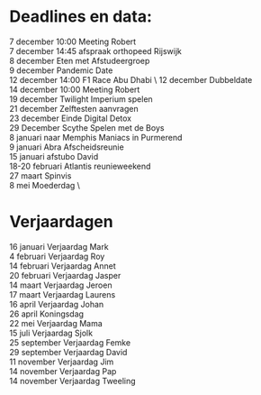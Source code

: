 # Deadlines en data:
7 december 10:00 Meeting Robert \
7 december 14:45 afspraak orthopeed Rijswijk \
8 december Eten met Afstudeergroep \
9 december Pandemic Date \
12 december 14:00 F1 Race Abu Dhabi \ 
12 december Dubbeldate \
14 december 10:00 Meeting Robert \
19 december Twilight Imperium spelen \
21 december Zelftesten aanvragen \
23 december Einde Digital Detox \
29 December Scythe Spelen met de Boys \
8  januari naar Memphis Maniacs in Purmerend \
9  januari Abra Afscheidsreunie \
15 januari afstubo David \
18-20 februari Atlantis reunieweekend \
27 maart Spinvis \
8 mei Moederdag \


# Verjaardagen
16 januari Verjaardag Mark \
4  februari Verjaardag Roy \
14 februari Verjaardag Annet \
20 februari Verjaardag Jasper \
14 maart Verjaardag Jeroen \
17 maart Verjaardag Laurens \
16 april Verjaardag Johan \
26 april Koningsdag \
22 mei Verjaardag Mama \
15 juli Verjaardag Sjolk \
25 september Verjaardag Femke \
29 september Verjaardag David \
11 november Verjaardag Jim \
14 november Verjaardag Pap \
14 november Verjaardag Tweeling
